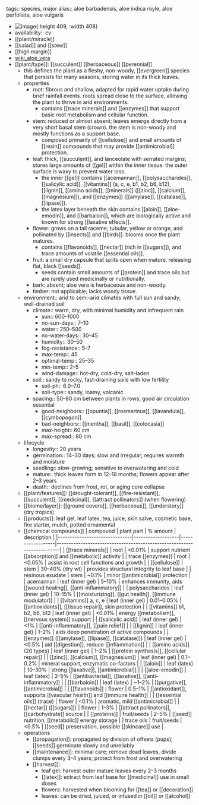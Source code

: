 tags:: species, major
alias:: aloe barbadensis, aloe indica royle, aloe perfoliata, aloe vulgaris

- ![image](https://ipfs.io/ipfs/QmZ1abuZCRKnrxDVibUn8h13PouvRYvV1tAmNMmNssfHwm){:height 409, :width 408}
- availability:: cv
- [[plant/miracle]]
- [[salad]] and [[stew]]
- [[high margin]]
- [wiki_aloe_vera](https://en.wikipedia.org/wiki/Aloe_vera)
- [[plant/type]]: [[succulent]] [[herbaceous]] [[perennial]]
	- this defines the plant as a fleshy, non-woody, [[evergreen]] species that persists for many seasons, storing water in its thick leaves.
	- properties
		- root: fibrous and shallow, adapted for rapid water uptake during brief rainfall events. roots spread close to the surface, allowing the plant to thrive in arid environments.
			- contains [[trace minerals]] and [[enzymes]] that support basic root metabolism and cellular function.
		- stem: reduced or almost absent; leaves emerge directly from a very short basal stem (crown). the stem is non-woody and mostly functions as a support base.
			- composed primarily of [[cellulose]] and small amounts of [[resin]] compounds that may provide [[antimicrobial]] protection.
		- leaf: thick, [[succulent]], and lanceolate with serrated margins; stores large amounts of [[gel]] within the inner tissue. the outer surface is waxy to prevent water loss.
			- the inner [[gel]] contains [[acemannan]], [[polysaccharides]], [[salicylic acid]], [[vitamins]] (a, c, e, b1, b2, b6, b12), [[lignin]], [[amino acids]], [[minerals]] ([[zinc]], [[calcium]], [[magnesium]]), and [[enzymes]] ([[amylase]], [[catalase]], [[lipase]]).
			- the latex layer beneath the skin contains [[aloin]], [[aloe-emodin]], and [[barbaloin]], which are biologically active and known for strong [[laxative effects]].
		- flower: grows on a tall raceme; tubular, yellow or orange, and pollinated by [[insects]] and [[birds]]. blooms once the plant matures.
			- contains [[flavonoids]], [[nectar]] (rich in [[sugars]]), and trace amounts of volatile [[essential oils]].
		- fruit: a small dry capsule that splits open when mature, releasing flat, black [[seeds]].
			- seeds contain small amounts of [[protein]] and trace oils but are rarely used medicinally or nutritionally.
		- bark: absent; aloe vera is herbaceous and non-woody.
		- timber: not applicable; lacks woody tissue.
	- environment:: arid to semi-arid climates with full sun and sandy, well-drained soil
		- climate:: warm, dry, with minimal humidity and infrequent rain
			- sun:: 600–1000
			- no-sun-days:: 7–10
			- water:: 250–500
			- no-water-days:: 30–45
			- humidity:: 30–50
			- fog-resistance:: 5–7
			- max-temp:: 45
			- optimal-temp:: 25–35
			- min-temp:: 2–5
			- wind-damage:: hot-dry, cold-dry, salt-laden
		- soil:: sandy to rocky, fast-draining soils with low fertility
			- soil-ph:: 6.0–7.0
			- soil-type:: sandy, loamy, volcanic
		- spacing:: 50–80 cm between plants in rows, good air circulation essential
			- good-neighbors:: [[opuntia]], [[rosmarinus]], [[lavandula]], [[cymbopogon]]
			- bad-neighbors:: [[mentha]], [[basil]], [[colocasia]]
			- max-height:: 60 cm
			- max-spread:: 80 cm
	- lifecycle
		- longevity:: 20 years
		- germination:: 14–30 days; slow and irregular; requires warmth and moisture
		- seedling:: slow-growing; sensitive to overwatering and cold
		- mature:: thick leaves form in 12–18 months; flowers appear after 2–3 years
		- death:: declines from frost, rot, or aging core collapse
	- [[plant/features]]: [[drought-tolerant]], [[fire-resistant]], [[succulent]], [[medicinal]], [[attract pollinators]] (when flowering)
	- [[biome/layer]]: [[ground covers]], [[herbaceous]], [[understory]] (dry tropics)
	- [[products]]: leaf gel, leaf latex, tea, juice, skin salve, cosmetic base, fire starter, mulch, potted ornamental
	- [[chemical compounds]]
	  | compound                      | plant part        | % amount        | description                                                            |
	  |-------------------------------|-------------------|------------------|------------------------------------------------------------------------|
	  | [[trace minerals]]                | root              | <0.01%           | support nutrient [[absorption]] and [[metabolic]] activity                     |
	  | trace [[enzymes]]                 | root              | <0.05%           | assist in root cell functions and growth                               |
	  | [[cellulose]]                     | stem              | 30–40% (dry wt)  | provides structural integrity to leaf base                             |
	  | resinous exudate              | stem              | ~0.1%            | minor [[antimicrobial]] protection                                         |
	  | acemannan                     | leaf (inner gel)  | 5–10%            | enhances immunity, aids [[wound healing]], [[anti-inflammatory]]               |
	  | polysaccharides               | leaf (inner gel)  | 10–15%           | [[moisturizing]], [[gut health]], [[immune modulator]]                             |
	  | [[vitamins]] a, c, e              | leaf (inner gel)  | 0.01–0.05%       | [[antioxidants]], [[tissue repair]], skin protection                    |
	  | [[vitamins]] b1, b2, b6, b12      | leaf (inner gel)  | <0.01%           | energy [[metabolism]], [[nervous system]] support                              |
	  | [[salicylic acid]]                | leaf (inner gel)  | <1%              | [[anti-inflammatory]], [[pain relief]]                                         |
	  | [[lignin]]                        | leaf (inner gel)  | 1–2%             | aids deep penetration of active compounds                              |
	  | [[enzymes]] ([[amylase]], [[lipase]], [[catalase]]) | leaf (inner gel) | <0.5%        | aid [[digestion]], reduce [[inflammation]]                                    |
	  | [[amino acids]] (20 types)        | leaf (inner gel)  | 1–2%             | [[protein synthesis]], [[cellular repair]]                                     |
	  | [[zinc]], [[calcium]], [[magnesium]]      | leaf (inner gel)  | 0.1–0.2%         | mineral support, enzymatic co-factors                                  |
	  | [[aloin]]                         | leaf (latex)      | 10–30%           | strong [[laxative]], [[antimicrobial]]                                         |
	  | [[aloe-emodin]]                   | leaf (latex)      | 2–5%             | [[antibacterial]], [[laxative]], [[anti-inflammatory]]                             |
	  | [[barbaloin]]                     | leaf (latex)      | ~1–2%            | [[purgative]], [[antimicrobial]]                                               |
	  | [[flavonoids]]                    | flower            | 0.5–1%           | [[antioxidant]], supports [[vascular health]] and [[immune health]]                       |
	  | [[essential oils]] (trace)        | flower            | <0.1%            | aromatic, mild [[antimicrobial]]                                           |
	  | [[nectar]] ([[sugars]])               | flower            | 1–3%             | [[attract pollinators]], [[carbohydrate]] source                             |
	  | [[proteins]]                       | fruit/seeds       | 2–5%             | [[seed]] nutrition, [[metabolic]] energy storage                               |
	  | trace oils                    | fruit/seeds       | <0.5%            | [[seed]] preservation, possible [[skincare]] use                               |
	- operations
		- [[propagation]]: propagated by division of offsets (pups); [[seeds]] germinate slowly and unreliably
		- [[maintenance]]: minimal care; remove dead leaves, divide clumps every 3–4 years; protect from frost and overwatering
		- [[harvest]]:
			- leaf gel: harvest outer mature leaves every 2–3 months
			- [[latex]]: extract from leaf base for [[medicinal]] use in small doses
			- flowers: harvested when blooming for [[tea]] or [[decoration]]
			- leaves: can be dried, juiced, or infused in [[oil]] or [[alcohol]]